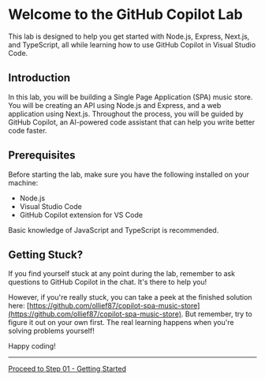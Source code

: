 # Welcome to the GitHub Copilot Lab

This lab is designed to help you get started with Node.js, Express, Next.js, and TypeScript, all while learning how to use GitHub Copilot in Visual Studio Code.

## Introduction

In this lab, you will be building a Single Page Application (SPA) music store. You will be creating an API using Node.js and Express, and a web application using Next.js. Throughout the process, you will be guided by GitHub Copilot, an AI-powered code assistant that can help you write better code faster.

## Prerequisites

Before starting the lab, make sure you have the following installed on your machine:

- Node.js
- Visual Studio Code
- GitHub Copilot extension for VS Code

Basic knowledge of JavaScript and TypeScript is recommended.

## Getting Stuck?

If you find yourself stuck at any point during the lab, remember to ask questions to GitHub Copilot in the chat. It's there to help you!

However, if you're really stuck, you can take a peek at the finished solution here: [https://github.com/ollief87/copilot-spa-music-store](https://github.com/ollief87/copilot-spa-music-store). But remember, try to figure it out on your own first. The real learning happens when you're solving problems yourself!

Happy coding!

------------
[Proceed to Step 01 - Getting Started](./01-Step01.md)